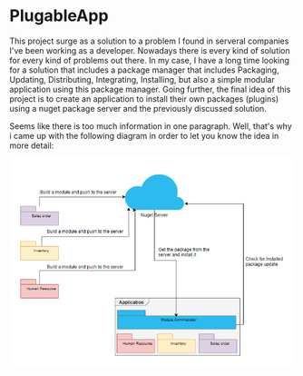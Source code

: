 # PlugableApp

This project surge as a solution to a problem I found in serveral companies I've been working as a developer. Nowadays there is every kind of solution for every kind of problems out there. In my case, I have a long time looking for a solution that includes a package manager that includes Packaging, Updating, Distributing, Integrating, Installing, but also a simple modular application using this package manager. Going further, the final idea of this project is to create an application to install their own packages (plugins) using a nuget package server and the previously discussed solution.

Seems like there is too much information in one paragraph. Well, that's why i came up with the following diagram in order to let you know the idea in more detail:

![Diagram](Diagram.PNG)
